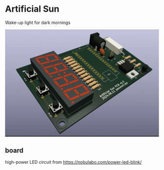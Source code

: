 # Artificial Sun
Wake-up light for dark mornings

![](board/render.png)

## board
high-power LED circuit from https://nobulabo.com/power-led-blink/